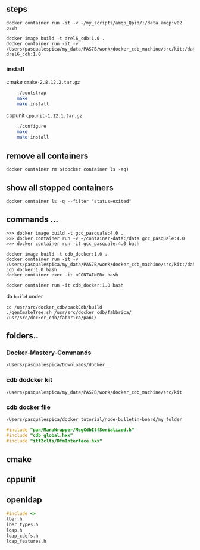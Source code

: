 
## steps 

`docker container run -it -v ~/my_scripts/amqp_Qpid/:/data amqp:v02 bash`


```
docker image build -t drel6_cdb:1.0 .
docker container run -it -v /Users/pasqualespica/my_data/PAS7B/work/docker_cdb_machine/src/kit:/data drel6_cdb:1.0
```

### install 

cmake `cmake-2.8.12.2.tar.gz`
```bash
    ./bootstrap
    make
    make install
```

cppunit `cppunit-1.12.1.tar.gz`
```bash
    ./configure    
    make
    make install
```

## remove all containers
`docker container rm $(docker container ls -aq)`

## show all stopped containers
`docker container ls -q --filter "status=exited"`

## commands ...
```
>>> docker image build -t gcc_pasquale:4.0 .
>>> docker container run -v ~/container-data:/data gcc_pasquale:4.0
>>> docker container run -it gcc_pasquale:4.0 bash
```

```
docker image build -t cdb_docker:1.0 .
docker container run -it -v /Users/pasqualespica/my_data/PAS7B/work/docker_cdb_machine/src/kit:/data cdb_docker:1.0 bash
docker container exec -it <CONTAINER> bash
```

`docker container run -it cdb_docker:1.0 bash`


da `build` under 
```
cd /usr/src/docker_cdb/packCdb/build
./genCmakeTree.sh /usr/src/docker_cdb/fabbrica/ /usr/src/docker_cdb/fabbrica/pan1/
```

## folders..

### Docker-Mastery-Commands
`/Users/pasqualespica/Downloads/docker__`
### cdb dodcker kit
`/Users/pasqualespica/my_data/PAS7B/work/docker_cdb_machine/src/kit`
### cdb docker file
`/Users/pasqualespica/docker_tutorial/node-bulletin-board/my_folder`

>>>

```c++
#include "pan/MaraWrapper/MsgCdbItfSerialized.h"
#include "cdb_global.hxx"
#include "itf2clts/DfmInterface.hxx"
```

## cmake

## cppunit

## openldap

```c++
#include <>
lber.h
lber_types.h
ldap.h
ldap_cdefs.h
ldap_features.h
```


